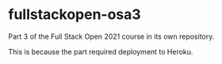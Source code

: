 # fullstackopen-osa3
Part 3 of the Full Stack Open 2021 course in its own repository.

This is because the part required deployment to Heroku.
